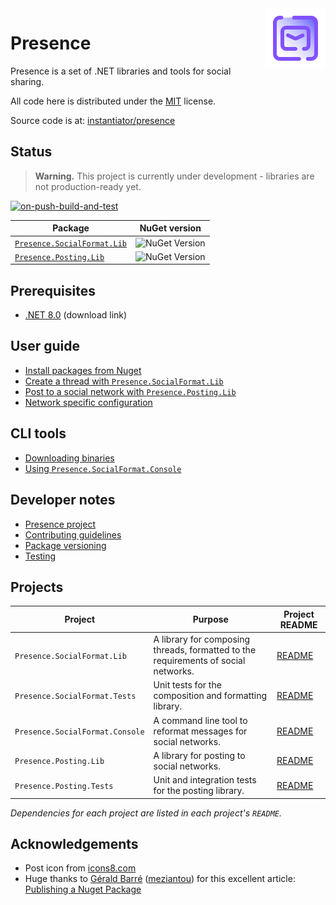 <img src="images/icon.png" style="float: right;" />

# Presence

Presence is a set of .NET libraries and tools for social sharing.


All code here is distributed under the [MIT](https://github.com/instantiator/presence/blob/main/LICENSE) license.

Source code is at: [instantiator/presence](https://github.com/instantiator/presence)

## Status

> **Warning.** This project is currently under development - libraries are not production-ready yet.

[![on-push-build-and-test](https://github.com/instantiator/presence/actions/workflows/on-push-build-and-test.yaml/badge.svg?branch=main)](https://github.com/instantiator/presence/actions/workflows/on-push-build-and-test.yaml)

| Package                                                                                  | NuGet version                                                              |
| ---------------------------------------------------------------------------------------- | -------------------------------------------------------------------------- |
| [`Presence.SocialFormat.Lib`](https://www.nuget.org/packages/Presence.SocialFormat.Lib/) | ![NuGet Version](https://img.shields.io/nuget/v/Presence.SocialFormat.Lib) |
| [`Presence.Posting.Lib`](https://www.nuget.org/packages/Presence.Posting.Lib/)           | ![NuGet Version](https://img.shields.io/nuget/v/Presence.Posting.Lib)      |

## Prerequisites

- [.NET 8.0](https://dotnet.microsoft.com/en-us/download/dotnet/8.0) (download link)

## User guide

- [Install packages from Nuget](guides/install-packages.md)
- [Create a thread with `Presence.SocialFormat.Lib`](guides/create-thread.md)
- [Post to a social network with `Presence.Posting.Lib`](guides/send-post.md)
- [Network specific configuration](guides/network-specifics.md)

## CLI tools

- [Downloading binaries](cli/download-binaries.md)
- [Using `Presence.SocialFormat.Console`](cli/presence-social-format-console.md)

## Developer notes

- [Presence project](https://github.com/users/instantiator/projects/1/views/1)
- [Contributing guidelines](CONTRIBUTING.md)
- [Package versioning](dev-notes/package-versioning.md)
- [Testing](dev-notes/testing.md)

## Projects

| Project                         | Purpose                                                                            | Project README                                                                                       |
| ------------------------------- | ---------------------------------------------------------------------------------- | ---------------------------------------------------------------------------------------------------- |
| `Presence.SocialFormat.Lib`     | A library for composing threads, formatted to the requirements of social networks. | [README](https://github.com/instantiator/presence/blob/main/Presence.SocialFormat.Lib/README.md)     |
| `Presence.SocialFormat.Tests`   | Unit tests for the composition and formatting library.                             | [README](https://github.com/instantiator/presence/blob/main/Presence.SocialFormat.Tests/README.md)   |
| `Presence.SocialFormat.Console` | A command line tool to reformat messages for social networks.                      | [README](https://github.com/instantiator/presence/blob/main/Presence.SocialFormat.Console/README.md) |
| `Presence.Posting.Lib`          | A library for posting to social networks.                                          | [README](https://github.com/instantiator/presence/blob/main/Presence.Posting.Lib/README.md)          |
| `Presence.Posting.Tests`        | Unit and integration tests for the posting library.                                | [README](https://github.com/instantiator/presence/blob/main/Presence.Posting.Tests/README.md)        |

_Dependencies for each project are listed in each project's `README`._

## Acknowledgements

- Post icon from [icons8.com](https://icons8.com)
- Huge thanks to [Gérald Barré](https://bsky.app/profile/meziantou.net) ([meziantou](https://github.com/meziantou)) for this excellent article: [Publishing a Nuget Package](https://www.meziantou.net/publishing-a-nuget-package-following-best-practices-using-github.htm)

